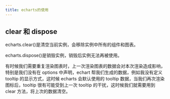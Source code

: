```yaml
---
title: echarts的使用
---
```


## clear 和 dispose

echarts.clear()是清空当前实例，会移除实例中所有的组件和图表。

echarts.dispose()是销毁实例，销毁后实例无法再被使用。

有时候我们需要重复渲染图表时，上一次渲染图表的数据会对本次渲染造成影响，特别是我们没有在 options 中声明，echart 帮我们生成的数据，例如我没有定义 tooltip 的显示方式，这时候 echarts 会默认使用的 tooltip 数据，当我们再次渲染图标后，tooltip 很有可能受到上一次 tooltip 的干扰，这时候我们就需要用到 clear 方法，将上次的数据清空。
